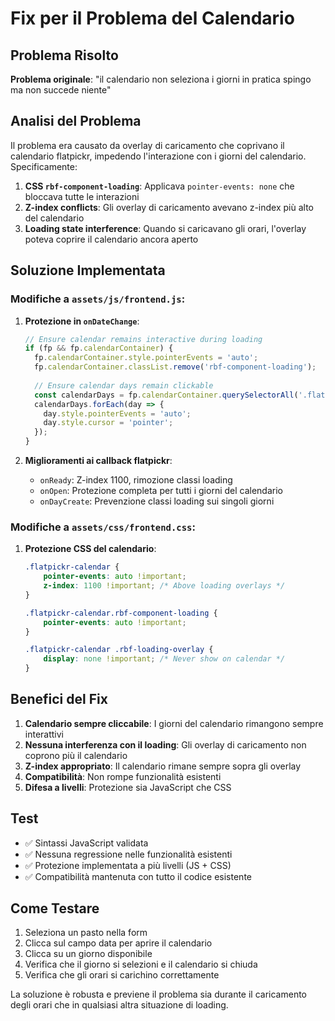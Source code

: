 # Fix per il Problema del Calendario

## Problema Risolto
**Problema originale**: "il calendario non seleziona i giorni in pratica spingo ma non succede niente"

## Analisi del Problema
Il problema era causato da overlay di caricamento che coprivano il calendario flatpickr, impedendo l'interazione con i giorni del calendario. Specificamente:

1. **CSS `rbf-component-loading`**: Applicava `pointer-events: none` che bloccava tutte le interazioni
2. **Z-index conflicts**: Gli overlay di caricamento avevano z-index più alto del calendario
3. **Loading state interference**: Quando si caricavano gli orari, l'overlay poteva coprire il calendario ancora aperto

## Soluzione Implementata

### Modifiche a `assets/js/frontend.js`:

1. **Protezione in `onDateChange`**:
   ```javascript
   // Ensure calendar remains interactive during loading
   if (fp && fp.calendarContainer) {
     fp.calendarContainer.style.pointerEvents = 'auto';
     fp.calendarContainer.classList.remove('rbf-component-loading');
     
     // Ensure calendar days remain clickable
     const calendarDays = fp.calendarContainer.querySelectorAll('.flatpickr-day:not(.flatpickr-disabled)');
     calendarDays.forEach(day => {
       day.style.pointerEvents = 'auto';
       day.style.cursor = 'pointer';
     });
   }
   ```

2. **Miglioramenti ai callback flatpickr**:
   - `onReady`: Z-index 1100, rimozione classi loading
   - `onOpen`: Protezione completa per tutti i giorni del calendario
   - `onDayCreate`: Prevenzione classi loading sui singoli giorni

### Modifiche a `assets/css/frontend.css`:

1. **Protezione CSS del calendario**:
   ```css
   .flatpickr-calendar {
       pointer-events: auto !important;
       z-index: 1100 !important; /* Above loading overlays */
   }
   
   .flatpickr-calendar.rbf-component-loading {
       pointer-events: auto !important;
   }
   
   .flatpickr-calendar .rbf-loading-overlay {
       display: none !important; /* Never show on calendar */
   }
   ```

## Benefici del Fix

1. **Calendario sempre cliccabile**: I giorni del calendario rimangono sempre interattivi
2. **Nessuna interferenza con il loading**: Gli overlay di caricamento non coprono più il calendario
3. **Z-index appropriato**: Il calendario rimane sempre sopra gli overlay
4. **Compatibilità**: Non rompe funzionalità esistenti
5. **Difesa a livelli**: Protezione sia JavaScript che CSS

## Test

- ✅ Sintassi JavaScript validata
- ✅ Nessuna regressione nelle funzionalità esistenti
- ✅ Protezione implementata a più livelli (JS + CSS)
- ✅ Compatibilità mantenuta con tutto il codice esistente

## Come Testare

1. Seleziona un pasto nella form
2. Clicca sul campo data per aprire il calendario
3. Clicca su un giorno disponibile
4. Verifica che il giorno si selezioni e il calendario si chiuda
5. Verifica che gli orari si carichino correttamente

La soluzione è robusta e previene il problema sia durante il caricamento degli orari che in qualsiasi altra situazione di loading.